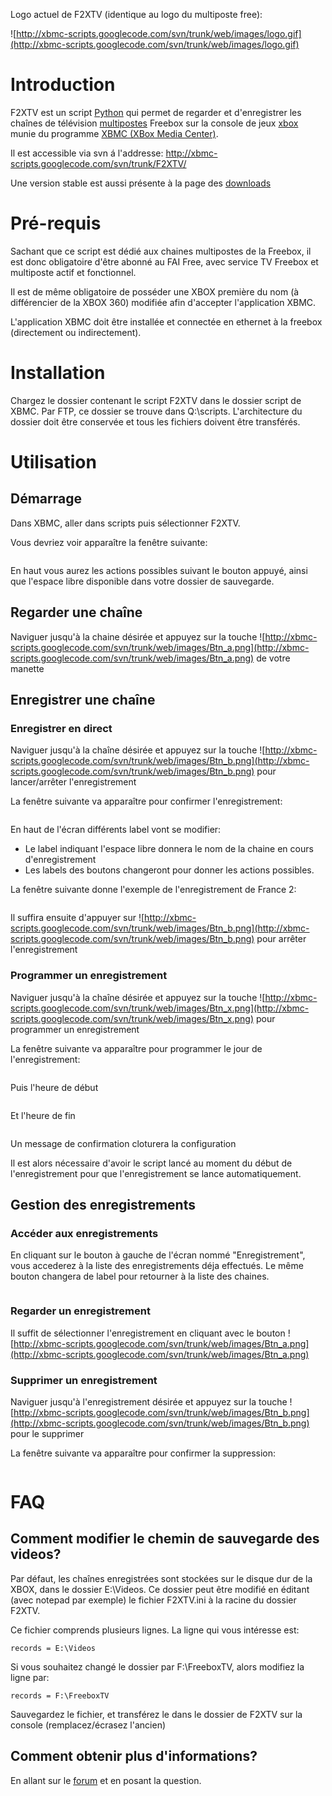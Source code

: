 Logo actuel de F2XTV (identique au logo du multiposte free):

![http://xbmc-scripts.googlecode.com/svn/trunk/web/images/logo.gif](http://xbmc-scripts.googlecode.com/svn/trunk/web/images/logo.gif)


# Introduction #

F2XTV est un script [Python](http://www.python.org) qui permet de regarder et d'enregistrer les chaînes de télévision [multipostes](http://adsl.free.fr/tv/multiposte/) Freebox sur la console de jeux [xbox](http://www.xbox.com) munie du programme [XBMC (XBox Media Center)](http://xbmc.org).

Il est accessible via svn á l'addresse: http://xbmc-scripts.googlecode.com/svn/trunk/F2XTV/

Une version stable est aussi présente à la page des [downloads](http://code.google.com/p/xbmc-scripts/downloads/list)


# Pré-requis #

Sachant que ce script est dédié aux chaines multipostes de la Freebox, il est donc obligatoire d'être abonné au FAI Free, avec service TV Freebox et multiposte actif et fonctionnel.

Il est de même obligatoire de posséder une XBOX première du nom (à différencier de la XBOX 360) modifiée afin d'accepter l'application XBMC.

L'application XBMC doit être installée et connectée en ethernet à la freebox (directement ou indirectement).

# Installation #

Chargez le dossier contenant le script F2XTV dans le dossier script de XBMC. Par FTP, ce dossier se trouve dans Q:\scripts. L'architecture du dossier doit être conservée et tous les fichiers doivent être transférés.

# Utilisation #

## Démarrage ##

Dans XBMC, aller dans scripts puis sélectionner F2XTV.

Vous devriez voir apparaître la fenêtre suivante:

![![](http://xbmc-scripts.googlecode.com/svn/trunk/web/images/accueil-small.jpg)](http://xbmc-scripts.googlecode.com/svn/trunk/web/images/accueil.jpg)

En haut vous aurez les actions possibles suivant le bouton appuyé, ainsi que l'espace libre disponible dans votre dossier de sauvegarde.

## Regarder une chaîne ##

Naviguer jusqu'à la chaine désirée et appuyez sur la touche ![http://xbmc-scripts.googlecode.com/svn/trunk/web/images/Btn_a.png](http://xbmc-scripts.googlecode.com/svn/trunk/web/images/Btn_a.png) de votre manette

## Enregistrer une chaîne ##

### Enregistrer en direct ###

Naviguer jusqu'à la chaîne désirée et appuyez sur la touche ![http://xbmc-scripts.googlecode.com/svn/trunk/web/images/Btn_b.png](http://xbmc-scripts.googlecode.com/svn/trunk/web/images/Btn_b.png) pour lancer/arrêter l'enregistrement

La fenêtre suivante va apparaître pour confirmer l'enregistrement:

![![](http://xbmc-scripts.googlecode.com/svn/trunk/web/images/confirmRec-small.jpg)](http://xbmc-scripts.googlecode.com/svn/trunk/web/images/confirmRec.jpg)

En haut de l'écran différents label vont se modifier:
  * Le label indiquant l'espace libre donnera le nom de la chaine en cours d'enregistrement
  * Les labels des boutons changeront pour donner les actions possibles.

La fenêtre suivante donne l'exemple de l'enregistrement de France 2:

![![](http://xbmc-scripts.googlecode.com/svn/trunk/web/images/enregistreFrance2-small.jpg)](http://xbmc-scripts.googlecode.com/svn/trunk/web/images/enregistreFrance2.jpg)

Il suffira ensuite d'appuyer sur ![http://xbmc-scripts.googlecode.com/svn/trunk/web/images/Btn_b.png](http://xbmc-scripts.googlecode.com/svn/trunk/web/images/Btn_b.png) pour arrêter l'enregistrement

### Programmer un enregistrement ###

Naviguer jusqu'à la chaîne désirée et appuyez sur la touche ![http://xbmc-scripts.googlecode.com/svn/trunk/web/images/Btn_x.png](http://xbmc-scripts.googlecode.com/svn/trunk/web/images/Btn_x.png) pour programmer un enregistrement

La fenêtre suivante va apparaître pour programmer le jour de l'enregistrement:

![![](http://xbmc-scripts.googlecode.com/svn/trunk/web/images/dateRec-small.jpg)](http://xbmc-scripts.googlecode.com/svn/trunk/web/images/dateRec.jpg)

Puis l'heure de début

![![](http://xbmc-scripts.googlecode.com/svn/trunk/web/images/heureDebRec-small.jpg)](http://xbmc-scripts.googlecode.com/svn/trunk/web/images/heureDebRec.jpg)

Et l'heure de fin

![![](http://xbmc-scripts.googlecode.com/svn/trunk/web/images/heureFinRec-small.jpg)](http://xbmc-scripts.googlecode.com/svn/trunk/web/images/heureFinRec.jpg)

Un message de confirmation cloturera la configuration

Il est alors nécessaire d'avoir le script lancé au moment du début de l'enregistrement pour que l'enregistrement se lance automatiquement.

## Gestion des enregistrements ##

### Accéder aux enregistrements ###

En cliquant sur le bouton à gauche de l'écran nommé "Enregistrement", vous accederez à la liste des enregistrements déja effectués. Le même bouton changera de label pour retourner à la liste des chaines.

![![](http://xbmc-scripts.googlecode.com/svn/trunk/web/images/enregistrements-small.jpg)](http://xbmc-scripts.googlecode.com/svn/trunk/web/images/enregistrements.jpg)

### Regarder un enregistrement ###

Il suffit de sélectionner l'enregistrement en cliquant avec le bouton ![http://xbmc-scripts.googlecode.com/svn/trunk/web/images/Btn_a.png](http://xbmc-scripts.googlecode.com/svn/trunk/web/images/Btn_a.png)

### Supprimer un enregistrement ###

Naviguer jusqu'à l'enregistrement désirée et appuyez sur la touche ![http://xbmc-scripts.googlecode.com/svn/trunk/web/images/Btn_b.png](http://xbmc-scripts.googlecode.com/svn/trunk/web/images/Btn_b.png) pour le supprimer

La fenêtre suivante va apparaître pour confirmer la suppression:

![![](http://xbmc-scripts.googlecode.com/svn/trunk/web/images/confirmSup-small.jpg)](http://xbmc-scripts.googlecode.com/svn/trunk/web/images/confirmSup.jpg)


# FAQ #

## Comment modifier le chemin de sauvegarde des videos? ##

Par défaut, les chaînes enregistrées sont stockées sur le disque dur de la XBOX, dans le dossier E:\Videos. Ce dossier peut être modifié en éditant (avec notepad par exemple) le fichier F2XTV.ini à la racine du dossier F2XTV.

Ce fichier comprends plusieurs lignes. La ligne qui vous intéresse est:
```
records = E:\Videos
```

Si vous souhaitez changé le dossier par F:\FreeboxTV, alors modifiez la ligne par:
```
records = F:\FreeboxTV
```

Sauvegardez le fichier, et transférez le dans le dossier de F2XTV sur la console (remplacez/écrasez l'ancien)


## Comment obtenir plus d'informations? ##

En allant sur le [forum](http://gueux-forum.net/index.php?showtopic=105465) et en posant la question.